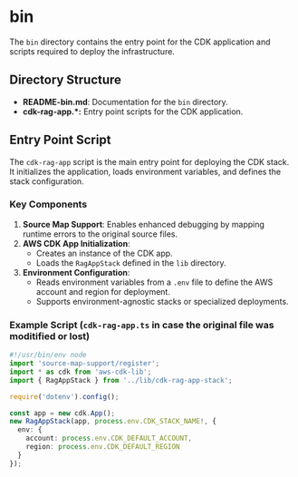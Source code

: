 # bin

The `bin` directory contains the entry point for the CDK application and scripts required to deploy the infrastructure.

## Directory Structure

- **README-bin.md**: Documentation for the `bin` directory.
- **cdk-rag-app.*:** Entry point scripts for the CDK application.

## Entry Point Script

The `cdk-rag-app` script is the main entry point for deploying the CDK stack. It initializes the application, loads environment variables, and defines the stack configuration.

### Key Components

1. **Source Map Support**: Enables enhanced debugging by mapping runtime errors to the original source files.
2. **AWS CDK App Initialization**:
   - Creates an instance of the CDK app.
   - Loads the `RagAppStack` defined in the `lib` directory.
3. **Environment Configuration**:
   - Reads environment variables from a `.env` file to define the AWS account and region for deployment.
   - Supports environment-agnostic stacks or specialized deployments.

### Example Script (`cdk-rag-app.ts` in case the original file was moditified or lost)

```typescript
#!/usr/bin/env node
import 'source-map-support/register';
import * as cdk from 'aws-cdk-lib';
import { RagAppStack } from '../lib/cdk-rag-app-stack';

require('dotenv').config();

const app = new cdk.App();
new RagAppStack(app, process.env.CDK_STACK_NAME!, {
  env: { 
    account: process.env.CDK_DEFAULT_ACCOUNT, 
    region: process.env.CDK_DEFAULT_REGION 
  }
});